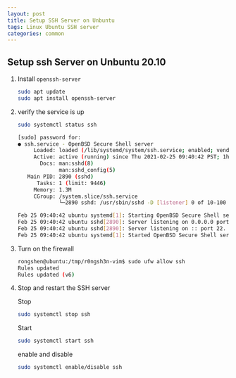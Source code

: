 ```yaml
---
layout: post
title: Setup SSH Server on Unbuntu
tags: Linux Ubuntu SSH server
categories: common
---
```


## Setup ssh Server on Unbuntu 20.10

1. Install `openssh-server`

    ~~~bash
    sudo apt update
    sudo apt install openssh-server
    ~~~

2. verify the service is up

    ~~~bash
    sudo systemctl status ssh

    [sudo] password for: 
    ● ssh.service - OpenBSD Secure Shell server
         Loaded: loaded (/lib/systemd/system/ssh.service; enabled; vendor preset: enabled)
         Active: active (running) since Thu 2021-02-25 09:40:42 PST; 1h 19min ago
           Docs: man:sshd(8)
                 man:sshd_config(5)
       Main PID: 2890 (sshd)
          Tasks: 1 (limit: 9446)
         Memory: 1.3M
         CGroup: /system.slice/ssh.service
                 └─2890 sshd: /usr/sbin/sshd -D [listener] 0 of 10-100 startups

    Feb 25 09:40:42 ubuntu systemd[1]: Starting OpenBSD Secure Shell server...
    Feb 25 09:40:42 ubuntu sshd[2890]: Server listening on 0.0.0.0 port 22.
    Feb 25 09:40:42 ubuntu sshd[2890]: Server listening on :: port 22.
    Feb 25 09:40:42 ubuntu systemd[1]: Started OpenBSD Secure Shell server.

    ~~~

3. Turn on the firewall

    ~~~bash
    rongshen@ubuntu:/tmp/r0ngsh3n-vim$ sudo ufw allow ssh
    Rules updated
    Rules updated (v6)
    ~~~

4. Stop and restart the SSH server

    Stop
    ~~~bash
    sudo systemctl stop ssh
    ~~~

    Start
    ~~~bash
    sudo systemctl start ssh
    ~~~

    enable and disable
    ~~~bash
    sudo systemctl enable/disable ssh
    ~~~
